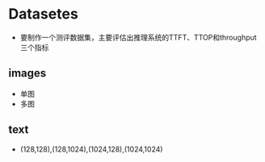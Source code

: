 # Datasetes
* 要制作一个测评数据集，主要评估出推理系统的TTFT、TTOP和throughput三个指标
## images
* 单图
* 多图
## text
* (128,128),(128,1024),(1024,128),(1024,1024)